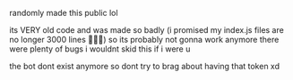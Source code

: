 randomly made this public lol

its VERY old code and was made so badly (i promised my index.js files are no longer 3000 lines 🙏🙏😭) so its probably not gonna work anymore
there were plenty of bugs i wouldnt skid this if i were u

the bot dont exist anymore so dont try to brag about having that token xd 
